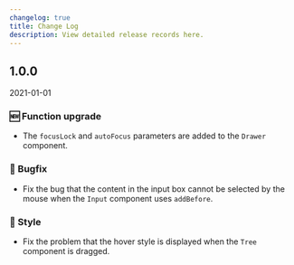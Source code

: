 ```yaml
---
changelog: true
title: Change Log
description: View detailed release records here.
---
```


## 1.0.0

2021-01-01

### 🆕 Function upgrade

- The `focusLock` and `autoFocus` parameters are added to the `Drawer` component.

### 🐛 Bugfix

- Fix the bug that the content in the input box cannot be selected by the mouse when the `Input` component uses `addBefore`.

### 💅 Style

- Fix the problem that the hover style is displayed when the `Tree` component is dragged.
